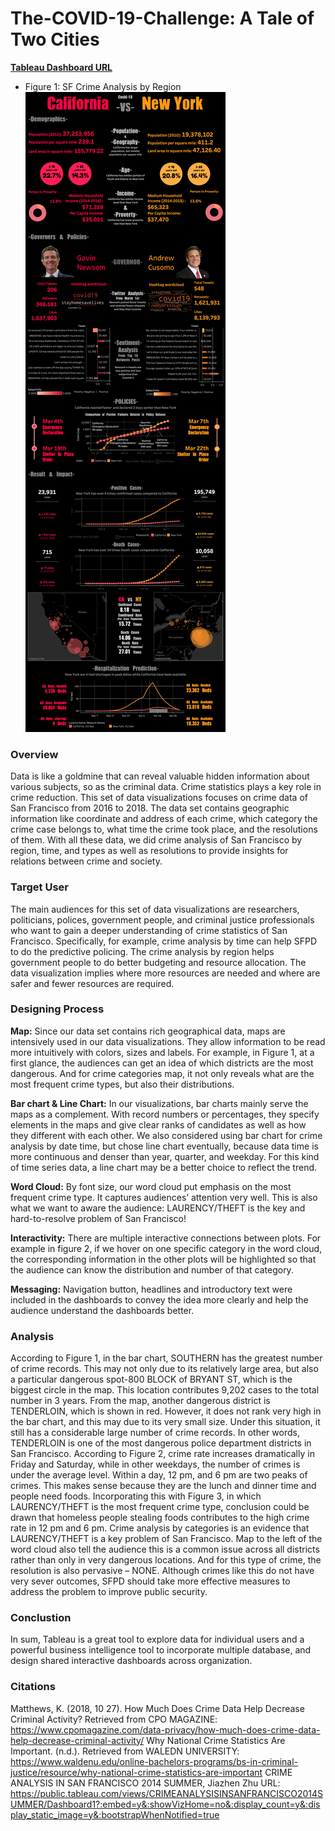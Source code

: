 # The-COVID-19-Challenge: A Tale of Two Cities














**[Tableau Dashboard URL](https://public.tableau.com/profile/yiying7787#!/vizhome/Book1_15852641796700/CAvsNY2?publish=yes)**

- Figure 1: SF Crime Analysis by Region
![pic1](/A_Tale_of_Two_Cities.png)


### Overview

Data is like a goldmine that can reveal valuable hidden information about various subjects, so as the criminal data. Crime statistics plays a key role in crime reduction. This set of data visualizations focuses on crime data of San Francisco from 2016 to 2018. The data set contains geographic information like coordinate and address of each crime, which category the crime case belongs to, what time the crime took place, and the resolutions of them. With all these data, we did crime analysis of San Francisco by region, time, and types as well as resolutions to provide insights for relations between crime and society. 


### Target User
The main audiences for this set of data visualizations are researchers, politicians, polices, government people, and criminal justice professionals who want to gain a deeper understanding of crime statistics of San Francisco. Specifically, for example, crime analysis by time can help SFPD to do the predictive policing. The crime analysis by region helps government people to do better budgeting and resource allocation. The data visualization implies where more resources are needed and where are safer and fewer resources are required.

### Designing Process
**Map:** Since our data set contains rich geographical data, maps are intensively used in our data visualizations. They allow information to be read more intuitively with colors, sizes and labels. For example, in Figure 1, at a first glance, the audiences can get an idea of which districts are the most dangerous. And for crime categories map, it not only reveals what are the most frequent crime types, but also their distributions. 

**Bar chart & Line Chart:** In our visualizations, bar charts mainly serve the maps as a complement. With record numbers or percentages, they specify elements in the maps and give clear ranks of candidates as well as how they different with each other. We also considered using bar chart for crime analysis by date time, but chose line chart eventually, because data time is more continuous and denser than year, quarter, and weekday. For this kind of time series data, a line chart may be a better choice to reflect the trend.

**Word Cloud:** By font size, our word cloud put emphasis on the most frequent crime type. It captures audiences’ attention very well. This is also what we want to aware the audience: LAURENCY/THEFT is the key and hard-to-resolve problem of San Francisco! 

**Interactivity:** There are multiple interactive connections between plots. For example in figure 2, if we hover on one specific category in the word cloud, the corresponding information in the other plots will be highlighted so that the audience can know the distribution and number of that category. 

**Messaging:** Navigation button, headlines and introductory text were included in the dashboards to convey the idea more clearly and help the audience understand the dashboards better.

### Analysis
According to Figure 1, in the bar chart, SOUTHERN has the greatest number of crime records. This may not only due to its relatively large area, but also a particular dangerous spot-800 BLOCK of BRYANT ST, which is the biggest circle in the map. This location contributes 9,202 cases to the total number in 3 years. From the map, another dangerous district is TENDERLOIN, which is shown in red. However, it does not rank very high in the bar chart, and this may due to its very small size. Under this situation, it still has a considerable large number of crime records. In other words, TENDERLOIN is one of the most dangerous police department districts in San Francisco.
According to Figure 2, crime rate increases dramatically in Friday and Saturday, while in other weekdays, the number of crimes is under the average level. Within a day, 12 pm, and 6 pm are two peaks of crimes. This makes sense because they are the lunch and dinner time and people need foods. Incorporating this with Figure 3, in which LAURENCY/THEFT is the most frequent crime type, conclusion could be drawn that homeless people stealing foods contributes to the high crime rate in 12 pm and 6 pm.
Crime analysis by categories is an evidence that LAURENCY/THEFT is a key problem of San Francisco. Map to the left of the word cloud also tell the audience this is a common issue across all districts rather than only in very dangerous locations. And for this type of crime, the resolution is also pervasive – NONE. Although crimes like this do not have very sever outcomes, SFPD should take more effective measures to address the problem to improve public security.


### Conclustion
In sum, Tableau is a great tool to explore data for individual users and a powerful business intelligence tool to incorporate multiple database, and design shared interactive dashboards across organization.

### Citations
Matthews, K. (2018, 10 27). How Much Does Crime Data Help Decrease Criminal Activity? Retrieved from CPO MAGAZINE: https://www.cpomagazine.com/data-privacy/how-much-does-crime-data-help-decrease-criminal-activity/
Why National Crime Statistics Are Important. (n.d.). Retrieved from WALEDN UNIVERSITY: https://www.waldenu.edu/online-bachelors-programs/bs-in-criminal-justice/resource/why-national-crime-statistics-are-important
CRIME ANALYSIS IN SAN FRANCISCO 2014 SUMMER, Jiazhen Zhu URL: 
https://public.tableau.com/views/CRIMEANALYSISINSANFRANCISCO2014SUMMER/Dashboard1?:embed=y&:showVizHome=no&:display_count=y&:display_static_image=y&:bootstrapWhenNotified=true



